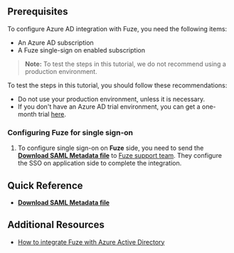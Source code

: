 ## Prerequisites

To configure Azure AD integration with Fuze, you need the following items:

- An Azure AD subscription
- A Fuze single-sign on enabled subscription

> **Note:**
> To test the steps in this tutorial, we do not recommend using a production environment.

To test the steps in this tutorial, you should follow these recommendations:

- Do not use your production environment, unless it is necessary.
- If you don't have an Azure AD trial environment, you can get a one-month trial [here](https://azure.microsoft.com/pricing/free-trial/).

### Configuring Fuze for single sign-on

1. To configure single sign-on on **Fuze** side, you need to send the **[Download SAML Metadata file](%metadata:metadataDownloadUrl%)** to [Fuze support team](https://www.fuze.com/support). They configure the SSO on application side to complete the integration.

## Quick Reference

* **[Download SAML Metadata file](%metadata:metadataDownloadUrl%)**

## Additional Resources

* [How to integrate Fuze with Azure Active Directory](active-directory-saas-Fuze-tutorial.md)

